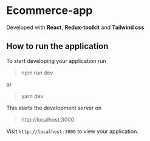# Ecommerce-app


Developed with **React**, **Redux-toolkit** and **Tailwind css**



## How to run the application

To start developing your application run

> npm run dev 

or 
> yarn dev

This starts the development server on
> http://localhost:3000

Visit `http://localhost:3000` to view your application.
